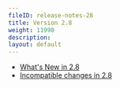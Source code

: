 ```yaml
---
fileID: release-notes-28
title: Version 2.8
weight: 11990
description: 
layout: default
---
```

- [What's New in 2.8](release-notes-new-features28)
- [Incompatible changes in 2.8](release-notes-upgrading-changes28)
